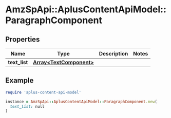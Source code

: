 # AmzSpApi::AplusContentApiModel::ParagraphComponent

## Properties

| Name | Type | Description | Notes |
| ---- | ---- | ----------- | ----- |
| **text_list** | [**Array&lt;TextComponent&gt;**](TextComponent.md) |  |  |

## Example

```ruby
require 'aplus-content-api-model'

instance = AmzSpApi::AplusContentApiModel::ParagraphComponent.new(
  text_list: null
)
```


